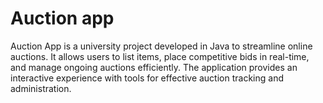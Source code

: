 # Auction app

Auction App is a university project developed in Java to streamline online auctions. It allows users to list items, place competitive bids in real-time, and manage ongoing auctions efficiently. The application provides an interactive experience with tools for effective auction tracking and administration.
